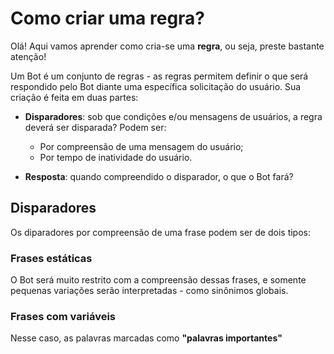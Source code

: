 # Como criar uma regra?

Olá! Aqui vamos aprender como cria-se uma **regra**, ou seja, preste bastante atenção!

Um Bot é um conjunto de regras - as regras permitem definir o que será respondido pelo Bot diante uma específica solicitação do usuário. Sua criação é feita em duas partes:

- **Disparadores**: sob que condições e/ou mensagens de usuários, a regra deverá ser disparada? Podem ser:

	- Por compreensão de uma mensagem do usuário;
	- Por tempo de inatividade do usuário.

- **Resposta**: quando compreendido o disparador, o que o Bot fará?

## Disparadores
Os diparadores por compreensão de uma frase podem ser de dois tipos:

### Frases estáticas

O Bot será muito restrito com a compreensão dessas frases, e somente pequenas variações serão interpretadas - como sinônimos globais.

### Frases com variáveis

Nesse caso, as palavras marcadas como **"palavras importantes"**



<!--stackedit_data:
eyJoaXN0b3J5IjpbNDkyMDAxMDI1LDE1OTU4OTcxMDYsMTQ0Nz
U0NjA5MiwxMjgzMzI5NDU1XX0=
-->